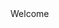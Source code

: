<html>
  <head> 
    <title>Software Cofiguration Management </title>
  </head>
  <body>
  Welcome 
  </body>
</html>
